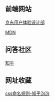 




## 前端网站
[京东用户体验设计部](http://aotu.io)

[MDN](https://developer.mozilla.org/zh-CN/)
## 问答社区

[知乎](http://zhihu.com)

## 网址收藏

[css命名规则-知乎泡泡](https://www.zhihu.com/question/54962942/answer/142062359)




